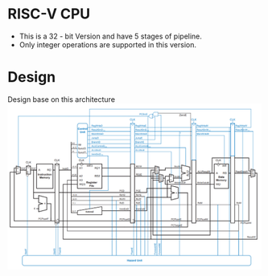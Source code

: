 # RISC-V CPU
- This is a 32 - bit Version and have 5 stages  of pipeline.
- Only integer operations are supported in this version.

# Design

Design base on this architecture
![.](./architecture.png)